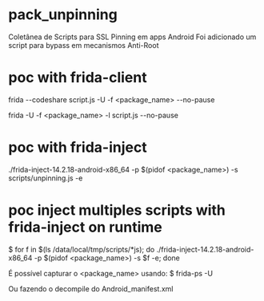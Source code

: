 # pack_unpinning
Coletânea de Scripts para SSL Pinning em apps Android
Foi adicionado um script para bypass em mecanismos Anti-Root

# poc with frida-client
frida --codeshare script.js -U -f <package_name> --no-pause

frida -U -f <package_name> -l script.js --no-pause

# poc with frida-inject
./frida-inject-14.2.18-android-x86_64 -p $(pidof <package_name>) -s scripts/unpinning.js -e

# poc inject multiples scripts with frida-inject on runtime
$ for f in $(ls /data/local/tmp/scripts/*js); do ./frida-inject-14.2.18-android-x86_64 -p $(pidof <package_name>) -s $f -e; done

É possível capturar o <package_name> usando:
$ frida-ps -U

Ou fazendo o decompile do Android_manifest.xml
